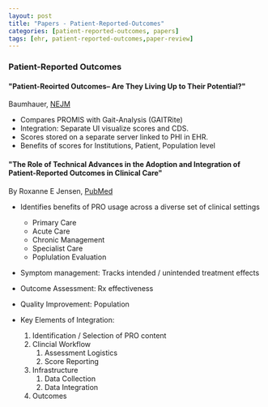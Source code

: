 ```yaml
---
layout: post
title: "Papers - Patient-Reported-Outcomes"
categories: [patient-reported-outcomes, papers]
tags: [ehr, patient-reported-outcomes,paper-review]
---
```


### Patient-Reported Outcomes


#### "Patient-Reoirted Outcomes– Are They Living Up to Their Potential?"
Baumhauer, [NEJM](https://www.nejm.org/doi/full/10.1056/NEJMp1702978)

- Compares PROMIS with Gait-Analysis (GAITRite) 
- Integration: Separate UI visualize scores and CDS.
- Scores stored on a separate server linked to PHI in EHR.
- Benefits of scores for Institutions, Patient, Population level 

#### "The Role of Technical Advances in the Adoption and Integration of Patient-Reported Outcomes in Clinical Care"

By Roxanne E Jensen, [PubMed](https://www.ncbi.nlm.nih.gov/pubmed/25588135)

- Identifies benefits of PRO usage across a diverse set of clinical settings
    - Primary Care
    - Acute Care
    - Chronic Management
    - Specialist Care
    - Poplulation Evaluation

- Symptom management: Tracks intended / unintended treatment effects
- Outcome Assessment: Rx effectiveness
- Quality Improvement: Population
- Key Elements of Integration: 
    1. Identification / Selection of PRO content
    2. Clincial Workflow
        1. Assessment Logistics 
        2. Score Reporting 
    3. Infrastructure
        1. Data Collection
        2. Data Integration 
    4. Outcomes 


